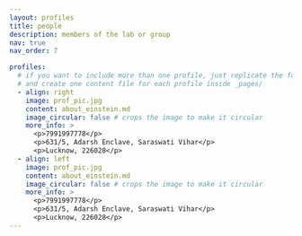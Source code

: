 ```yaml
---
layout: profiles
title: people
description: members of the lab or group
nav: true
nav_order: 7

profiles:
  # if you want to include more than one profile, just replicate the following block
  # and create one content file for each profile inside _pages/
  - align: right
    image: prof_pic.jpg
    content: about_einstein.md
    image_circular: false # crops the image to make it circular
    more_info: >
      <p>7991997778</p>
      <p>631/5, Adarsh Enclave, Saraswati Vihar</p>
      <p>Lucknow, 226028</p>
  - align: left
    image: prof_pic.jpg
    content: about_einstein.md
    image_circular: false # crops the image to make it circular
    more_info: >
      <p>7991997778</p>
      <p>631/5, Adarsh Enclave, Saraswati Vihar</p>
      <p>Lucknow, 226028</p>
---
```

